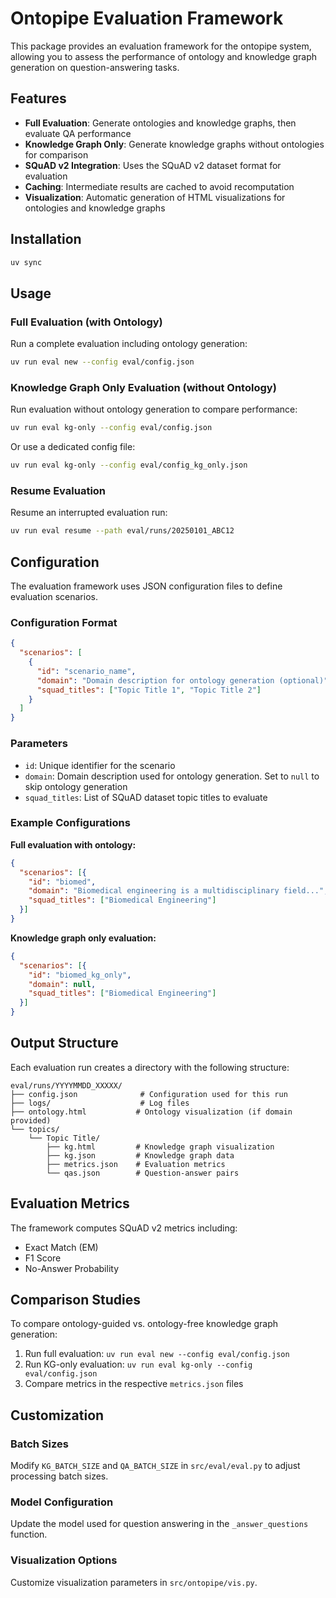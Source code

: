 # Ontopipe Evaluation Framework

This package provides an evaluation framework for the ontopipe system, allowing you to assess the performance of ontology and knowledge graph generation on question-answering tasks.

## Features

- **Full Evaluation**: Generate ontologies and knowledge graphs, then evaluate QA performance
- **Knowledge Graph Only**: Generate knowledge graphs without ontologies for comparison
- **SQuAD v2 Integration**: Uses the SQuAD v2 dataset format for evaluation
- **Caching**: Intermediate results are cached to avoid recomputation
- **Visualization**: Automatic generation of HTML visualizations for ontologies and knowledge graphs

## Installation

```bash
uv sync
```

## Usage

### Full Evaluation (with Ontology)

Run a complete evaluation including ontology generation:

```bash
uv run eval new --config eval/config.json
```

### Knowledge Graph Only Evaluation (without Ontology)

Run evaluation without ontology generation to compare performance:

```bash
uv run eval kg-only --config eval/config.json
```

Or use a dedicated config file:

```bash
uv run eval kg-only --config eval/config_kg_only.json
```

### Resume Evaluation

Resume an interrupted evaluation run:

```bash
uv run eval resume --path eval/runs/20250101_ABC12
```

## Configuration

The evaluation framework uses JSON configuration files to define evaluation scenarios.

### Configuration Format

```json
{
  "scenarios": [
    {
      "id": "scenario_name",
      "domain": "Domain description for ontology generation (optional)",
      "squad_titles": ["Topic Title 1", "Topic Title 2"]
    }
  ]
}
```

### Parameters

- `id`: Unique identifier for the scenario
- `domain`: Domain description used for ontology generation. Set to `null` to skip ontology generation
- `squad_titles`: List of SQuAD dataset topic titles to evaluate

### Example Configurations

**Full evaluation with ontology:**
```json
{
  "scenarios": [{
    "id": "biomed",
    "domain": "Biomedical engineering is a multidisciplinary field...",
    "squad_titles": ["Biomedical Engineering"]
  }]
}
```

**Knowledge graph only evaluation:**
```json
{
  "scenarios": [{
    "id": "biomed_kg_only",
    "domain": null,
    "squad_titles": ["Biomedical Engineering"]
  }]
}
```

## Output Structure

Each evaluation run creates a directory with the following structure:

```
eval/runs/YYYYMMDD_XXXXX/
├── config.json              # Configuration used for this run
├── logs/                    # Log files
├── ontology.html           # Ontology visualization (if domain provided)
└── topics/
    └── Topic Title/
        ├── kg.html         # Knowledge graph visualization
        ├── kg.json         # Knowledge graph data
        ├── metrics.json    # Evaluation metrics
        └── qas.json        # Question-answer pairs
```

## Evaluation Metrics

The framework computes SQuAD v2 metrics including:
- Exact Match (EM)
- F1 Score
- No-Answer Probability

## Comparison Studies

To compare ontology-guided vs. ontology-free knowledge graph generation:

1. Run full evaluation: `uv run eval new --config eval/config.json`
2. Run KG-only evaluation: `uv run eval kg-only --config eval/config.json`
3. Compare metrics in the respective `metrics.json` files

## Customization

### Batch Sizes

Modify `KG_BATCH_SIZE` and `QA_BATCH_SIZE` in `src/eval/eval.py` to adjust processing batch sizes.

### Model Configuration

Update the model used for question answering in the `_answer_questions` function.

### Visualization Options

Customize visualization parameters in `src/ontopipe/vis.py`.

